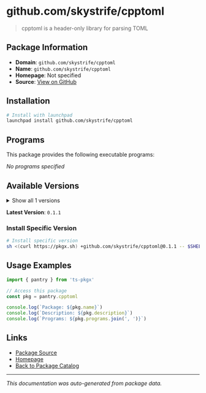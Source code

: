 # github.com/skystrife/cpptoml

> cpptoml is a header-only library for parsing TOML

## Package Information

- **Domain**: `github.com/skystrife/cpptoml`
- **Name**: `github.com/skystrife/cpptoml`
- **Homepage**: Not specified
- **Source**: [View on GitHub](https://github.com/pkgxdev/pantry/tree/main/projects/github.com/skystrife/cpptoml/package.yml)

## Installation

```bash
# Install with launchpad
launchpad install github.com/skystrife/cpptoml
```

## Programs

This package provides the following executable programs:

*No programs specified*

## Available Versions

<details>
<summary>Show all 1 versions</summary>

- `0.1.1`

</details>

**Latest Version**: `0.1.1`

### Install Specific Version

```bash
# Install specific version
sh <(curl https://pkgx.sh) +github.com/skystrife/cpptoml@0.1.1 -- $SHELL -i
```

## Usage Examples

```typescript
import { pantry } from 'ts-pkgx'

// Access this package
const pkg = pantry.cpptoml

console.log(`Package: ${pkg.name}`)
console.log(`Description: ${pkg.description}`)
console.log(`Programs: ${pkg.programs.join(', ')}`)
```

## Links

- [Package Source](https://github.com/pkgxdev/pantry/tree/main/projects/github.com/skystrife/cpptoml/package.yml)
- [Homepage](#)
- [Back to Package Catalog](../package-catalog.md)

---

*This documentation was auto-generated from package data.*
